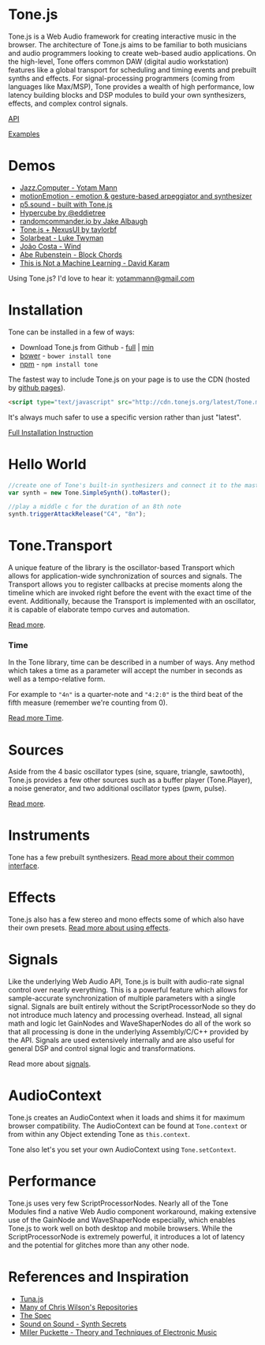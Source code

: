 Tone.js
=========

Tone.js is a Web Audio framework for creating interactive music in the browser. The architecture of Tone.js aims to be familiar to both musicians and audio programmers looking to create web-based audio applications. On the high-level, Tone offers common DAW (digital audio workstation) features like a global transport for scheduling and timing events and prebuilt synths and effects. For signal-processing programmers (coming from languages like Max/MSP), Tone provides a wealth of high performance, low latency building blocks and DSP modules to build your own synthesizers, effects, and complex control signals.

[API](http://tonejs.org/docs/)

[Examples](http://tonejs.org/examples/)

# Demos

* [Jazz.Computer - Yotam Mann](http://jazz.computer/)
* [motionEmotion - emotion & gesture-based arpeggiator and synthesizer](http://motionemotion.herokuapp.com/)
* [p5.sound - built with Tone.js](https://github.com/processing/p5.js-sound)
* [Hypercube by @eddietree](http://eddietree.github.io/hypercube/)
* [randomcommander.io by Jake Albaugh](http://randomcommander.io/)
* [Tone.js + NexusUI by taylorbf](http://taylorbf.github.io/Tone-Rack/)
* [Solarbeat - Luke Twyman](http://www.whitevinyldesign.com/solarbeat/)
* [João Costa - Wind](http://wind.joaocosta.co)
* [Abe Rubenstein - Block Chords](http://dev.abe.sh/block-chords/)
* [This is Not a Machine Learning - David Karam](http://posttool.github.io/)

Using Tone.js? I'd love to hear it: yotammann@gmail.com

# Installation

Tone can be installed in a few of ways:

* Download Tone.js from Github - [full](https://raw.githubusercontent.com/Tonejs/Tone.js/master/build/Tone.js) | [min](https://raw.githubusercontent.com/Tonejs/Tone.js/master/build/Tone.min.js)
* [bower](http://bower.io/) - `bower install tone`
* [npm](https://www.npmjs.org/) - `npm install tone`

The fastest way to include Tone.js on your page is to use the CDN (hosted by [github pages](https://pages.github.com/)).

```html
<script type="text/javascript" src="http://cdn.tonejs.org/latest/Tone.min.js"></script>
```

It's always much safer to use a specific version rather than just "latest".

[Full Installation Instruction](https://github.com/Tonejs/Tone.js/wiki/Installation)

# Hello World

```javascript
//create one of Tone's built-in synthesizers and connect it to the master output
var synth = new Tone.SimpleSynth().toMaster();

//play a middle c for the duration of an 8th note
synth.triggerAttackRelease("C4", "8n");
```

# Tone.Transport

A unique feature of the library is the oscillator-based Transport which allows for application-wide synchronization of sources and signals. The Transport allows you to register callbacks at precise moments along the timeline which are invoked right before the event with the exact time of the event. Additionally, because the Transport is implemented with an oscillator, it is capable of elaborate tempo curves and automation. 

[Read more](https://github.com/Tonejs/Tone.js/wiki/Transport).

### Time

In the Tone library, time can be described in a number of ways. Any method which takes a time as a parameter will accept the number in seconds as well as a tempo-relative form. 

For example to `"4n"` is a quarter-note and `"4:2:0"` is the third beat of the fifth measure (remember we're counting from 0). 

[Read more Time](https://github.com/Tonejs/Tone.js/wiki/Time).

# Sources

Aside from the 4 basic oscillator types (sine, square, triangle, sawtooth), Tone.js provides a few other sources such as a buffer player (Tone.Player), a noise generator, and two additional oscillator types (pwm, pulse). 

[Read more](https://github.com/Tonejs/Tone.js/wiki/Sources).

# Instruments

Tone has a few prebuilt synthesizers. [Read more about their common interface](https://github.com/Tonejs/Tone.js/wiki/Instruments).

# Effects

Tone.js also has a few stereo and mono effects some of which also have their own presets. [Read more about using effects](https://github.com/Tonejs/Tone.js/wiki/Effects).

# Signals

Like the underlying Web Audio API, Tone.js is built with audio-rate signal control over nearly everything. This is a powerful feature which allows for sample-accurate synchronization of multiple parameters with a single signal. Signals are built entirely without the ScriptProcessorNode so they do not introduce much latency and processing overhead. Instead, all signal math and logic let GainNodes and WaveShaperNodes do all of the work so that all processing is done in the underlying Assembly/C/C++ provided by the API. Signals are used extensively internally and are also useful for general DSP and control signal logic and transformations. 

Read more about [signals](https://github.com/Tonejs/Tone.js/wiki/Signals). 

# AudioContext

Tone.js creates an AudioContext when it loads and shims it for maximum browser compatibility. The AudioContext can be found at `Tone.context` or from within any Object extending Tone as `this.context`. 

Tone also let's you set your own AudioContext using `Tone.setContext`.

# Performance

Tone.js uses very few ScriptProcessorNodes. Nearly all of the Tone Modules find a native Web Audio component workaround, making extensive use of the GainNode and WaveShaperNode especially, which enables Tone.js to work well on both desktop and mobile browsers. While the ScriptProcessorNode is extremely powerful, it introduces a lot of latency and the potential for glitches more than any other node.

# References and Inspiration

* [Tuna.js](https://github.com/Dinahmoe/tuna)
* [Many of Chris Wilson's Repositories](https://github.com/cwilso)
* [The Spec](http://webaudio.github.io/web-audio-api/)
* [Sound on Sound - Synth Secrets](http://www.soundonsound.com/sos/may99/articles/synthsec.htm)
* [Miller Puckette - Theory and Techniques of Electronic Music](http://msp.ucsd.edu/techniques.htm)
